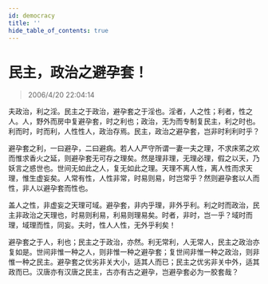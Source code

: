```yaml
---
id: democracy
title: ''
hide_table_of_contents: true
---
```


# 民主，政治之避孕套！

> 2006/4/20 22:04:14

夫政治，利之淫。民主之于政治，避孕套之于淫也。淫者，人之性；利者，性之人。人，野外而房中复避孕套，时之利也；政治，无为而专制复民主，利之时也。利而时，时而利，人性性人，政治存焉。民主，政治之避孕套，岂非时利利时乎？
 
避孕套之利，一曰避孕，二曰避病。若人人严守所谓一妻一夫之理，不求床笫之欢而惟求香火之延，则避孕套无可存之理矣。然是理非理，无理必理，假之以天，乃妖言之惑世也。世间无如此之人，复无如此之理。天理不离人性，离人性而求天理，惟生虚妄矣。人常有性，人性非常，时易则易，时岂常乎？然则避孕套以人而性，非人以避孕套而性也。

盖人之性，非虚妄之天理可域。避孕套，非内乎理，非外乎利。利之时而政治，民主非政治之天理也，时易则利易，利易则理易矣。时者，非时，岂一乎？域时而理，域理而性，同妄。夫时，性人人性，无外乎利矣！

避孕套之于人，利也；民主之于政治，亦然。利无常利，人无常人，民主之政治亦复如是。世间非惟一种之人，则非惟一种之避孕套；复世间非惟一种之政治，则非惟一种之民主。避孕套之优劣非关大小，适其人而已；民主之优劣非关中外，适其政而已。汉唐亦有汉唐之民主，古亦有古之避孕，岂避孕套必为一胶套哉？
